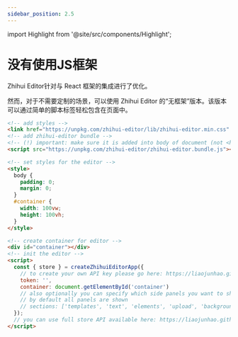 ```yaml
---
sidebar_position: 2.5
---
```


import Highlight from '@site/src/components/Highlight';

# 没有使用JS框架

<Highlight color="#dfd9fe">Zhihui Editor</Highlight>针对与 React 框架的集成进行了优化。

然而，对于不需要定制的场景，可以使用 Zhihui Editor 的“无框架”版本。该版本可以通过简单的脚本标签轻松包含在页面中。

```html
<!-- add styles -->
<link href="https://unpkg.com/zhihui-editor/lib/zhihui-editor.min.css" rel="stylesheet" />
<!-- add zhihui-editor bundle -->
<!-- (!) important: make sure it is added into body of document (not <head>) -->
<script src="https://unpkg.com/zhihui-editor/zhihui-editor.bundle.js"></script>

<!-- set styles for the editor -->
<style>
  body {
    padding: 0;
    margin: 0;
  }
  #container {
    width: 100vw;
    height: 100vh;
  }
</style>

<!-- create container for editor -->
<div id="container"></div>
<!-- init the editor -->
<script>
  const { store } = createZhihuiEditorApp({
    // to create your own API key please go here: https://liaojunhao.github.io/zhihui-editor/pricing
    token: '',
    container: document.getElementById('container')
    // also optionally you can specify which side panels you want to show
    // by default all panels are shown
    // sections: ['templates', 'text', 'elements', 'upload', 'background', 'layers']
  });
  // you can use full store API available here: https://liaojunhao.github.io/zhihui-editor/docs/store-api/store-overview
</script>
```
